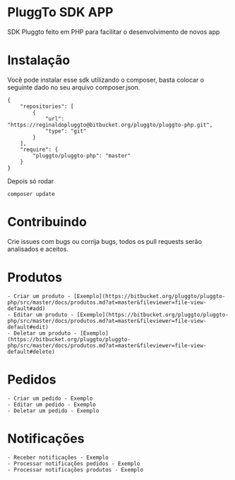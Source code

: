 # PluggTo SDK APP

SDK Pluggto feito em PHP para facilitar o desenvolvimento de novos app

# Instalação

Você pode instalar esse sdk utilizando o composer, basta colocar o seguinte dado no seu arquivo composer.json.

```
{
    "repositories": [
        {
            "url": "https://reginaldopluggto@bitbucket.org/pluggto/pluggto-php.git",
            "type": "git"
        }
    ],
    "require": {
        "pluggto/pluggto-php": "master"
    }
}
```

Depois só rodar 

```composer update```

# Contribuindo

Crie issues com bugs ou corrija bugs, todos os pull requests serão analisados e aceitos.

# Produtos
 
	- Criar um produto - [Exemplo](https://bitbucket.org/pluggto/pluggto-php/src/master/docs/produtos.md?at=master&fileviewer=file-view-default#add)
	- Editar um produto - [Exemplo](https://bitbucket.org/pluggto/pluggto-php/src/master/docs/produtos.md?at=master&fileviewer=file-view-default#edit)
	- Deletar um produto - [Exemplo](https://bitbucket.org/pluggto/pluggto-php/src/master/docs/produtos.md?at=master&fileviewer=file-view-default#delete)

# Pedidos

	- Criar um pedido - Exemplo
	- Editar um pedido - Exemplo
	- Deletar um pedido - Exemplo

# Notificações

	- Receber notificações - Exemplo
	- Processar notificações pedidos - Exemplo
	- Processar notificações produtos - Exemplo